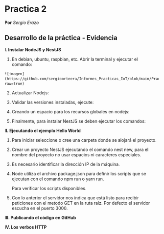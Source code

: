 # Practica 2
**Por** *Sergio Erazo*

## Desarrollo de la práctica - Evidencia
**I. Instalar NodeJS y NestJS**

  1. En debian, ubuntu, raspbian, etc. Abrir la terminal y ejecutar el comando:

    ![imagen](https://github.com/sergioorteera/Informes_Practicas_IoT/blob/main/Practica_02/Imagenes/1.PNG?raw=true)

  2. Actualizar Nodejs:


  3. Validar las versiones instaladas, ejecute:


  4. Creando un espacio para los recursos globales en nodejs:


  5. Finalmente, para instalar NestJS se deben ejecutar los comandos:



**II. Ejecutando el ejemplo Hello World**
   
  1. Para iniciar seleccione o cree una carpeta donde se alojará el proyecto.
  
  
  2. Crear un proyecto NestJS ejecutando el comando nest new, para el nombre del proyecto no usar espacios ni caracteres especiales.
  
  
  3. Es necesario identificar la dirección IP de la máquina.  
  
  
  4. Node utiliza el archivo package.json para definir los scripts que se ejecutan con el comando npm run o yarn run.
  
  
     Para verificar los scripts disponibles.
     
     
     
  5. Con lo anterior el servidor nos indica que está listo para recibir peticiones con el metodo GET en la ruta raíz. Por defecto el servidor escucha en el        puerto 3000.

**III. Publicando el código en GitHub**



**IV. Los verbos HTTP**



